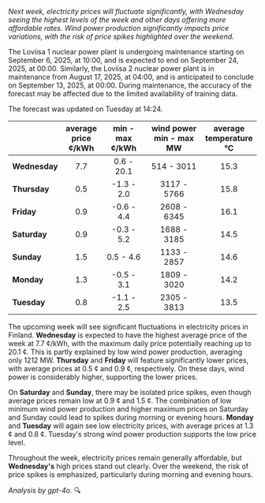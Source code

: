 *Next week, electricity prices will fluctuate significantly, with Wednesday seeing the highest levels of the week and other days offering more affordable rates. Wind power production significantly impacts price variations, with the risk of price spikes highlighted over the weekend.*

The Loviisa 1 nuclear power plant is undergoing maintenance starting on September 6, 2025, at 10:00, and is expected to end on September 24, 2025, at 00:00. Similarly, the Loviisa 2 nuclear power plant is in maintenance from August 17, 2025, at 04:00, and is anticipated to conclude on September 13, 2025, at 00:00. During maintenance, the accuracy of the forecast may be affected due to the limited availability of training data.

The forecast was updated on Tuesday at 14:24.

|               | average<br>price<br>¢/kWh | min - max<br>¢/kWh | wind power<br>min - max<br>MW | average<br>temperature<br>°C |
|:-------------|:----------------:|:----------------:|:-------------:|:-------------:|
| **Wednesday** | 7.7 | 0.6 - 20.1 | 514 - 3011 | 15.3 |
| **Thursday** | 0.5 | -1.3 - 2.0 | 3117 - 5766 | 15.8 |
| **Friday** | 0.9 | -0.6 - 4.4 | 2608 - 6345 | 16.1 |
| **Saturday** | 0.9 | -0.3 - 5.2 | 1688 - 3185 | 14.5 |
| **Sunday** | 1.5 | 0.5 - 4.6 | 1133 - 2857 | 14.6 |
| **Monday** | 1.3 | -0.5 - 3.1 | 1809 - 3020 | 14.2 |
| **Tuesday** | 0.8 | -1.1 - 2.5 | 2305 - 3813 | 13.5 |

The upcoming week will see significant fluctuations in electricity prices in Finland. **Wednesday** is expected to have the highest average price of the week at 7.7 ¢/kWh, with the maximum daily price potentially reaching up to 20.1 ¢. This is partly explained by low wind power production, averaging only 1212 MW. **Thursday** and **Friday** will feature significantly lower prices, with average prices at 0.5 ¢ and 0.9 ¢, respectively. On these days, wind power is considerably higher, supporting the lower prices.

On **Saturday** and **Sunday**, there may be isolated price spikes, even though average prices remain low at 0.9 ¢ and 1.5 ¢. The combination of low minimum wind power production and higher maximum prices on Saturday and Sunday could lead to spikes during morning or evening hours. **Monday** and **Tuesday** will again see low electricity prices, with average prices at 1.3 ¢ and 0.8 ¢. Tuesday's strong wind power production supports the low price level.

Throughout the week, electricity prices remain generally affordable, but **Wednesday's** high prices stand out clearly. Over the weekend, the risk of price spikes is emphasized, particularly during morning and evening hours.

*Analysis by gpt-4o.* 🔍
